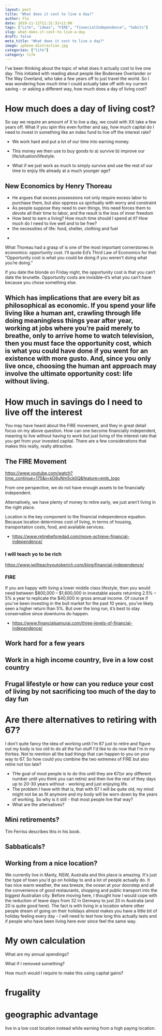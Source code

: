 ```yaml
---
layout: post
title: "What does it cost to live a day?"
author: Flo
date: 2019-11-11T11:31:31+11:00
tags: ["Life", "ideas", "FIRE", "financialIndependence", "habits"]
slug: what-does-it-cost-to-live-a-day
draft: false
meta_title: "What does it cost to live a day?"
image: iphone-distraction.jpg
categories: ["life"]
category: life
---
```


I've been thinking about the topic of what does it actually cost to live one day. This initiated with reading about people like Bodensee Overlander or The Way Overland, who take a few years off to just travel the world. So I was wondering how much time I could actually take off with my current saving - or asking a different way, how much does a day of living cost?

# How much does a day of living cost?

So say we require an amount of X to live a day, we could with XX take a few years off. What if you spin this even further and say, how much capital do I need to invest in something like an index fund to live off the interest rate?

- We work hard and put a lot of our time into earning money.

- This money we then use to buy goods to a) survive b) improve our life/situation/lifestyle.


- What if we just work as much to simply survive and use the rest of our time to enjoy life already at a much younger age?

## New Economics by Henry Thoreau

* He argues that excess possessions not only require excess labor to purchase them, but also oppress us spiritually with worry and constraint
* As people suppose they need to own things, this need forces them to devote all their time to labor, and the result is the loss of inner freedom
* How best to earn a living? How much time should I spend at it? How much do I need to live well and to be free? 
* the necessities of life: food, shelter, clothing and fuel
-
What Thoreau had a grasp of is one of the most important cornerstones in economics: opportunity cost. I’ll quote Ed’s Third Law of Economics for that: “Opportunity cost is what you could be doing if you weren’t doing what you’re doing.”

If you date the blonde on Friday night, the opportunity cost is that you can’t date the brunette. Opportunity costs are invisible–it’s what you can’t have because you chose something else.

Which has implications that are every bit as philosophical as economic. If you spend your life living like a human ant, crawling through life doing meaningless things year after year, working at jobs where you’re paid merely to breathe, only to arrive home to watch television, then you must face the opportunity cost, which is what you could have done if you went for an existence with more gusto. And, since you only live once, choosing the human ant approach may involve the ultimate opportunity cost: life without living.
-



# How much in savings do I need to live off the interest

You may have heard about the FIRE movement, and they in great detail focus on my above question. How can one become financially independent, meaning to live without having to work but just living of the interest rate that you get from your invested capital. There are a few considerations that makes this really, really attractive.

## The FIRE Movement

https://www.youtube.com/watch?time_continue=175&v=kD8uNm5ck0Q&feature=emb_logo

From one perspective, we do not have enough assets to be financially independent.

Alternatively, we have plenty of money to retire early, we just aren’t living in the right place.

Location is the key component to the financial independence equation. Because location determines cost of living, in terms of housing, transportation costs, food, and available services.

- https://www.retirebeforedad.com/move-achieve-financial-independence/

### I will teach yo to be rich

https://www.iwillteachyoutoberich.com/blog/financial-independence/

### FIRE

If you are happy with living a lower middle class lifestyle, then you would need between $800,000 – $1,600,000 in investable assets returning 2.5% – 5% a year to replicate the $40,000 in gross annual income. Of course if you’ve been investing in the bull market for the past 10 years, you’ve likely seen a higher return than 5%. But over the long run, it’s best to stay conservative since downturns do happen.

- https://www.financialsamurai.com/three-levels-of-financial-independence/

## Work hard for a few years

## Work in a high income country, live in a low cost country

## Frugal lifestyle or how can you reduce your cost of living by not sacrificing too much of the day to day fun

# Are there alternatives to retiring with 67?

I don't quite fancy the idea of working until I'm 67 just to retire and figure out my body is too old to do all the fun stuff I'd like to do now that I'm in my thirties. Not to mention all the bad things that can happen to you on your way to 67. So how could you combine the two extremes of FIRE but also retire not too late?

- THe goal of most people is to do this until they are 67(or any different number until you think you can retire) and then live the rest of they days up to 20-30 years without - working and just enjoying life.
- The problem I have with that is, that with 67 I will be quite old, my mind might not be as fit anymore and my body will be worn down by the years of working. So why is it still - that most people live that way?
- What are the alternatives?

## Mini retirements?

Tim Ferriss describes this in his book.

## Sabbaticals?

## Working from a nice location?

We currently live in Manly, NSW, Australia and this place is amazing. It's just the type of town you'd go on holiday to and a lot of people actually do. It has nice warm weather, the sea breeze, the ocean at your doorstep and all the convenience of good restaurants, shopping and public transport into the biggest Australian city. Before moving here, I thought how I would cope with the reduction of leave days from 32 in Germany to just 20 in Australia (and 20 is quite good here). The fact is with living in a location where other people dream of going on their holidays almost makes you have a little bit of holiday feeling every day - I will need to test how long this actually lasts and if people who have been living here ever since feel the same way.

# My own calculation

What are my annual spendings?

What if I removed something?

How much would I require to make this using capital gains?

# frugality

# geographic advantage
live in a low cost location instead while earning from a high paying location.